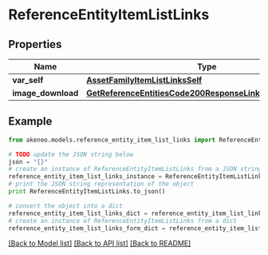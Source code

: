 # ReferenceEntityItemListLinks


## Properties
Name | Type | Description | Notes
------------ | ------------- | ------------- | -------------
**var_self** | [**AssetFamilyItemListLinksSelf**](AssetFamilyItemListLinksSelf.md) |  | [optional] 
**image_download** | [**GetReferenceEntitiesCode200ResponseLinksImageDownload**](GetReferenceEntitiesCode200ResponseLinksImageDownload.md) |  | [optional] 

## Example

```python
from akeneo.models.reference_entity_item_list_links import ReferenceEntityItemListLinks

# TODO update the JSON string below
json = "{}"
# create an instance of ReferenceEntityItemListLinks from a JSON string
reference_entity_item_list_links_instance = ReferenceEntityItemListLinks.from_json(json)
# print the JSON string representation of the object
print ReferenceEntityItemListLinks.to_json()

# convert the object into a dict
reference_entity_item_list_links_dict = reference_entity_item_list_links_instance.to_dict()
# create an instance of ReferenceEntityItemListLinks from a dict
reference_entity_item_list_links_form_dict = reference_entity_item_list_links.from_dict(reference_entity_item_list_links_dict)
```
[[Back to Model list]](../README.md#documentation-for-models) [[Back to API list]](../README.md#documentation-for-api-endpoints) [[Back to README]](../README.md)


